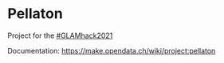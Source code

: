 # Pellaton

Project for the [#GLAMhack2021](http://make.opendata.ch/wiki/event:2021-04)

Documentation: <https://make.opendata.ch/wiki/project:pellaton>
